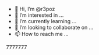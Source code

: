 - 👋 Hi, I’m @r3poz
- 👀 I’m interested in ...
- 🌱 I’m currently learning ...
- 💞️ I’m looking to collaborate on ...
- 📫 How to reach me ...

7777777

<!---
r3poz/r3poz is a ✨ special ✨ repository because its `README.md` (this file) appears on your GitHub profile.
You can click the Preview link to take a look at your changes.
--->
